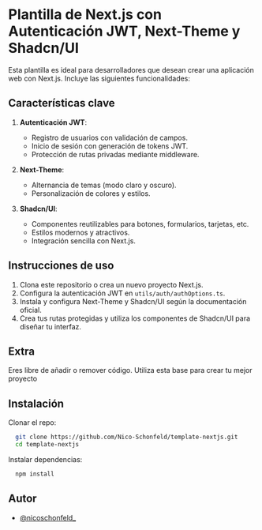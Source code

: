 # Plantilla de Next.js con Autenticación JWT, Next-Theme y Shadcn/UI

Esta plantilla es ideal para desarrolladores que desean crear una aplicación web con Next.js. Incluye las siguientes funcionalidades:

## Características clave

1. **Autenticación JWT**:

   - Registro de usuarios con validación de campos.
   - Inicio de sesión con generación de tokens JWT.
   - Protección de rutas privadas mediante middleware.

2. **Next-Theme**:

   - Alternancia de temas (modo claro y oscuro).
   - Personalización de colores y estilos.

3. **Shadcn/UI**:
   - Componentes reutilizables para botones, formularios, tarjetas, etc.
   - Estilos modernos y atractivos.
   - Integración sencilla con Next.js.

## Instrucciones de uso

1. Clona este repositorio o crea un nuevo proyecto Next.js.
2. Configura la autenticación JWT en `utils/auth/authOptions.ts`.
3. Instala y configura Next-Theme y Shadcn/UI según la documentación oficial.
4. Crea tus rutas protegidas y utiliza los componentes de Shadcn/UI para diseñar tu interfaz.

## Extra

Eres libre de añadir o remover código. Utiliza esta base para crear tu mejor proyecto

## Instalación

Clonar el repo:

```bash
  git clone https://github.com/Nico-Schonfeld/template-nextjs.git
  cd template-nextjs
```

Instalar dependencias:

```bash
  npm install
```

## Autor

- [@nicoschonfeld\_](https://nicoschonfeld.vercel.app/)
